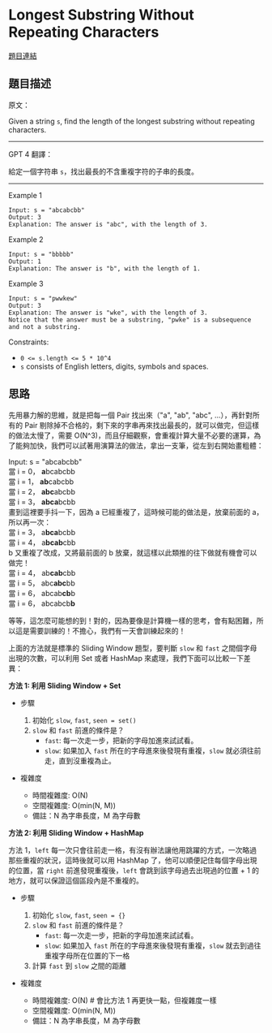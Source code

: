 # Longest Substring Without Repeating Characters

[題目連結](https://leetcode.com/problems/longest-substring-without-repeating-characters/)

## 題目描述
原文：

Given a string `s`, find the length of the longest 
substring without repeating characters.

----

GPT 4 翻譯：

給定一個字符串 `s`，找出最長的不含重複字符的子串的長度。

----

Example 1
```
Input: s = "abcabcbb"
Output: 3
Explanation: The answer is "abc", with the length of 3.
```

Example 2
```
Input: s = "bbbbb"
Output: 1
Explanation: The answer is "b", with the length of 1.
```

Example 3
```
Input: s = "pwwkew"
Output: 3
Explanation: The answer is "wke", with the length of 3.
Notice that the answer must be a substring, "pwke" is a subsequence and not a substring.
```

Constraints:

* `0 <= s.length <= 5 * 10^4`
* `s` consists of English letters, digits, symbols and spaces.


## 思路

先用暴力解的思維，就是把每一個 Pair 找出來（"a", "ab", "abc", ...），再針對所有的 Pair 剔除掉不合格的，剩下來的字串再來找出最長的，就可以做完，但這樣的做法太慢了，需要 O(N^3)，而且仔細觀察，會重複計算大量不必要的運算，為了能夠加快，我們可以試著用演算法的做法，拿出一支筆，從左到右開始畫粗體：  

Input: s = "abcabcbb"  
當 i = 0， **a**bcabcbb  
當 i = 1， **ab**cabcbb  
當 i = 2， **abc**abcbb  
當 i = 3， **abca**bcbb  
畫到這裡要手抖一下，因為 a 已經重複了，這時候可能的做法是，放棄前面的 a，所以再一次：  
當 i = 3， a**bca**bcbb  
當 i = 4， a**bcab**cbb  
b 又重複了改成，又將最前面的 b 放棄，就這樣以此類推的往下做就有機會可以做完！  
當 i = 4， ab**cab**cbb  
當 i = 5， abc**abc**bb  
當 i = 6， abcab**cb**b  
當 i = 6， abcabcb**b**  

等等，這怎麼可能想的到！對的，因為要像是計算機一樣的思考，會有點困難，所以這是需要訓練的！不擔心，我們有一天會訓練起來的！  

上面的方法就是標準的 Sliding Window 題型，要判斷 `slow` 和 `fast` 之間個字母出現的次數，可以利用 Set 或者 HashMap 來處理，我們下面可以比較一下差異：

**方法 1: 利用 Sliding Window + Set**

* 步驟
    1. 初始化 `slow`, `fast`, `seen = set()`
    2. `slow` 和 `fast` 前進的條件是？
        - `fast`: 每一次走一步，把新的字母加進來試試看。
        - `slow`: 如果加入 `fast` 所在的字母進來後發現有重複，`slow` 就必須往前走，直到沒重複為止。
        
* 複雜度
    * 時間複雜度: O(N)   
    * 空間複雜度: O(min(N, M))
    * 備註：N 為字串長度，M 為字母數


**方法 2: 利用 Sliding Window + HashMap**

方法 1，`left` 每一次只會往前走一格，有沒有辦法讓他用跳躍的方式，一次略過那些重複的狀況，這時後就可以用 HashMap 了，他可以順便記住每個字母出現的位置，當 `right` 前進發現重複後，`left` 會跳到該字母過去出現過的位置 + 1 的地方，就可以保證這個區段內是不重複的。

* 步驟
    1. 初始化 `slow`, `fast`, `seen = {}`
    2. `slow` 和 `fast` 前進的條件是？
        - `fast`: 每一次走一步，把新的字母加進來試試看。
        - `slow`: 如果加入 `fast` 所在的字母進來後發現有重複，`slow` 就去到過往重複字母所在位置的下一格
    3. 計算 `fast` 到 `slow` 之間的距離

* 複雜度
    * 時間複雜度: O(N)   # 會比方法 1 再更快一點，但複雜度一樣
    * 空間複雜度: O(min(N, M))
    * 備註：N 為字串長度，M 為字母數

